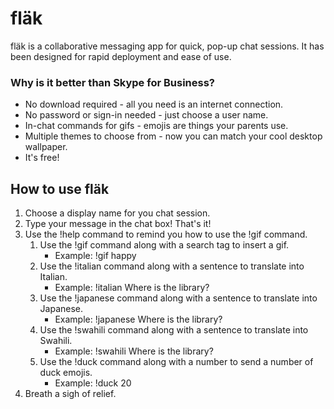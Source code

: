 # fläk

fläk is a collaborative messaging app for quick, pop-up chat sessions. It has been designed for rapid deployment and ease of use.

### Why is it better than Skype for Business?

- No download required - all you need is an internet connection.
- No password or sign-in needed - just choose a user name.
- In-chat commands for gifs - emojis are things your parents use.
- Multiple themes to choose from - now you can match your cool desktop wallpaper.
- It's free!



## How to use fläk

1. Choose a display name for you chat session.
2. Type your message in the chat box! That's it!
3. Use the !help command to remind you how to use the !gif command.
   1. Use the !gif command along with a search tag to insert a gif.
      - Example: !gif happy
   2. Use the !italian command along with a sentence to translate into Italian.
      - Example: !italian Where is the library?
   3. Use the !japanese command along with a sentence to translate into Japanese.
      - Example: !japanese Where is the library?
   4. Use the !swahili command along with a sentence to translate into Swahili.
      - Example: !swahili Where is the library?
   5. Use the !duck command along with a number to send a number of duck emojis.
      - Example: !duck 20
4. Breath a sigh of relief.